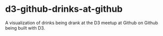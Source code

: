 d3-github-drinks-at-github
==========================

A visualization of drinks being drank at the D3 meetup at Github on Github being built with D3.
